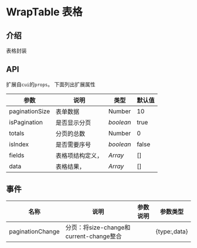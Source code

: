 <!--
 * @Author: zhoulf
 * @FilePath: /pc-ui/src/components/base-table/README.md
 * @Date: 2022-04-20 15:52:57
 * @LastEditors: zhoulf
 * @LastEditTime: 2022-06-21 11:46:21
 * @Description: 
-->
# WrapTable 表格

## 介绍

表格封装


## API

扩展自`cui`的`props`。 下面列出扩展属性

| 参数          | 说明     | 类型     | 默认值    |
| ------------- | -------- | -------- | --------- |
| paginationSize  | 表单数据 | Number | 10 |
| isPagination  | 是否显示分页 | _boolean_ | true |
| totals  | 分页的总数 | Number | 0 |
| isIndex  | 是否需要序号 | _boolean_ | false |
| fields  | 表格项结构定义， | _Array_ | [] |
| data  | 表格结果， | _Array_ | [] |


## 事件
| 名称          | 说明     | 参数说明     | 参数类型     |
| ------------- | -------- | -------- |-------- |
paginationChange | 分页：将size-change和current-change整合 |    | {type:,data}|
